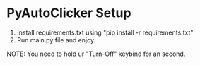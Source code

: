 # PyAutoClicker Setup

1. Install requirements.txt using "pip install -r requirements.txt"
2. Run main.py file and enjoy.

NOTE: You need to hold ur "Turn-Off" keybind for an second.
